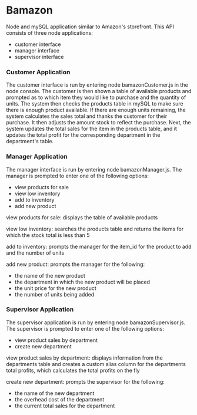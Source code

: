 # Bamazon
Node and mySQL application similar to Amazon's storefront.  This API consists of three node applications:
* customer interface
* manager interface
* supervisor interface

### Customer Application
The customer interface is run by entering node bamazonCustomer.js in the node console.  The customer is then shown a table of available products and prompted as to which item they would like to purchase and the quantity of units.  The system then checks the products table in mySQL to make sure there is enough product available.  If there are enough units remaining, the system calculates the sales total and thanks the customer for their purchase.  It then adjusts the amount stock to reflect the purchase.  Next, the system updates the total sales for the item in the products table, and it updates the total profit for the corresponding department in the department's table.

### Manager Application
The manager interface is run by entering node bamazonManager.js.  The manager is prompted to enter one of the following options:
* view products for sale
* view low inventory
* add to inventory
* add new product

view products for sale: displays the table of available products

view low inventory: searches the products table and returns the items for which the stock total is less than 5

add to inventory: prompts the manager for the item_id for the product to add and the number of units

add new product: prompts the manager for the following:
* the name of the new product
* the department in which the new product will be placed
* the unit price for the new product
* the number of units being added


### Supervisor Application
The supervisor application is run by entering node bamazonSupervisor.js.  The supervisor is prompted to enter one of the following options:
* view product sales by department
* create new department

view product sales by department: displays information from the departments table and creates a custom alias column for the departments total profits, which calculates the total profits on the fly

create new department: prompts the supervisor for the following:
* the name of the new department
* the overhead cost of the department
* the current total sales for the department







